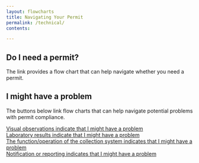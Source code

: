 ```yaml
---
layout: flowcharts
title: Navigating Your Permit
permalink: /technical/
contents:

---
```


## Do I need a permit?

The link provides a flow chart that can help navigate whether you need a permit.
<!-- Flow Chart created by Kris Symer TBD -->

## I might have a problem

The buttons below link flow charts that can help navigate potential problems with permit compliance.

<div class='container-fluid'>
	<div class='row'>
		<div class='col-xs-12 col-md-3  flowchart_link blue'>
			<a href='visual.html'>Visual observations indicate that I might have a problem</a>
		</div>
		<div class='col-xs-12 col-md-3  flowchart_link blue'>
			<a href='lab.html'>Laboratory results indicate that I might have a problem</a>
		</div>
		<div class='col-xs-12 col-md-3  flowchart_link blue'>
			<a href='system.html'>The function/operation of the collection system indicates that I might have a problem</a>
		</div>
		<div class='col-xs-12 col-md-3  flowchart_link blue'>
			<a href='notification.html'>Notification or reporting indicates that I might have a problem</a>
		</div>
	</div>
</div>
